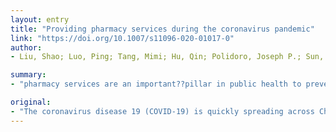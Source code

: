 ```yaml
---
layout: entry
title: "Providing pharmacy services during the coronavirus pandemic"
link: "https://doi.org/10.1007/s11096-020-01017-0"
author:
- Liu, Shao; Luo, Ping; Tang, Mimi; Hu, Qin; Polidoro, Joseph P.; Sun, Shusen; Gong, Zhicheng

summary:
- "pharmacy services are an important??pillar in public health to prevent and contain the COVID-19 pandemic. Chinese pharmacists have acted swiftly in the public health response in China and globally. The coronavirus disease 19 is rapidly spreading across China and global. Pharmacy services are a key??pillar to prevent the COVD-19 outbreak. This commentary reviews the unique needs of pharmacy services in the COIVD-19 Pandemic, and shares our experiences with the international pharmacy community in the response to these needs. China's need to prevent, contain and a vital part of public health. pharmacy services."

original:
- "The coronavirus disease 19 (COVID-19) is quickly spreading across China and globally. Pharmacy services are an important??pillar in public health to prevent and contain the COVID-19 pandemic. Chinese pharmacists have acted swiftly in the public health response in China, such as drafting professional service guidance to pharmacists and pharmacies, establishing emergency drug formularies, monitoring and resolving drug shortages, establishing remote pharmacy services to prevent human-to-human infections, providing event-driven pharmaceutical care, educating the public on infection prevention and disease management, and participating in clinical trials and drug evaluation. This commentary reviews the unique needs of pharmacy services in the COVID-19 pandemic, and shares our experiences with the international pharmacy community in the response to these needs."
---
```


